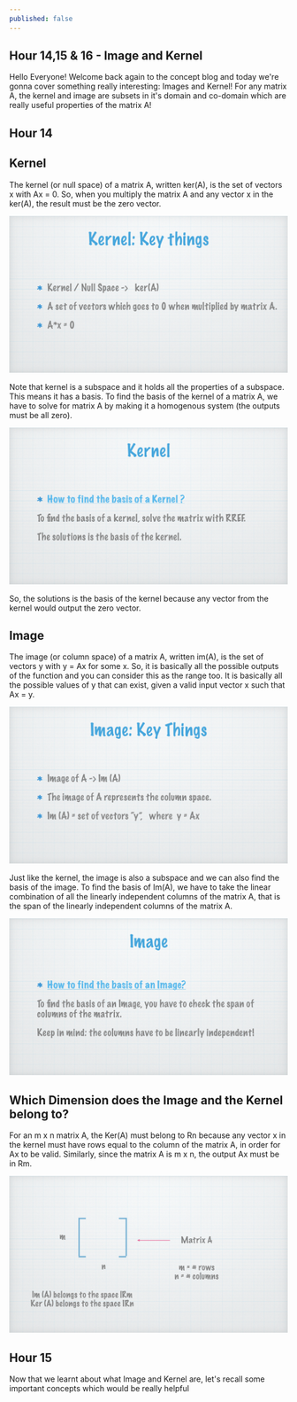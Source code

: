 ```yaml
---
published: false
---
```

## Hour 14,15 & 16 - Image and Kernel

Hello Everyone! Welcome back again to the concept blog and today we're gonna cover something really interesting: Images and Kernel! For any matrix A, the kernel and image are subsets in it's domain and co-domain which are really useful properties of the matrix A!

## Hour 14

## Kernel

The kernel (or null space) of a matrix A, written ker(A), is the set of vectors x with Ax = 0. So, when you multiply the matrix A and any vector x in the ker(A), the result must be the zero vector.

 ![alt text](https://github.com/nilu-24/nilu-24.github.io/blob/master/_posts/HOUR%2014&15-02.jpg?raw=true)
 
Note that kernel is a subspace and it holds all the properties of a subspace. This means it has a basis. To find the basis of the kernel of a matrix A, we have to solve for matrix A by making it a homogenous system (the outputs must be all zero).

 ![alt text](https://github.com/nilu-24/nilu-24.github.io/blob/master/_posts/HOUR%2014&15-03.jpg?raw=true)

So, the solutions is the basis of the kernel because any vector from the kernel would output the zero vector.

## Image

The image (or column space) of a matrix A, written im(A), is the set of vectors y with y = Ax for some x. So, it is basically all the possible outputs of the function and you can consider this as the range too. It is basically all the possible values of y that can exist, given a valid input vector x such that Ax = y.

 ![alt text](https://github.com/nilu-24/nilu-24.github.io/blob/master/_posts/HOUR%2014&15-04.jpg?raw=true)
 
 Just like the kernel, the image is also a subspace and we can also find the basis of the image. To find the basis of Im(A), we have to take the linear combination of all the linearly independent columns of the matrix A, that is the span of the linearly independent columns of the matrix A.
 
  ![alt text](https://github.com/nilu-24/nilu-24.github.io/blob/master/_posts/HOUR%2014&15-05.jpg?raw=true)
 
## Which Dimension does the Image and the Kernel belong to?

For an m x n matrix A, the Ker(A) must belong to Rn because any vector x in the kernel must have rows equal to the column of the matrix A, in order for Ax to be valid. Similarly, since the matrix A is m x n, the output Ax must be in Rm.

 ![alt text](https://github.com/nilu-24/nilu-24.github.io/blob/master/_posts/HOUR%2014&15-06.jpg?raw=true)
 
 ## Hour 15
 
 Now that we learnt about what Image and Kernel are, let's recall some important concepts which would be really helpful 
 
